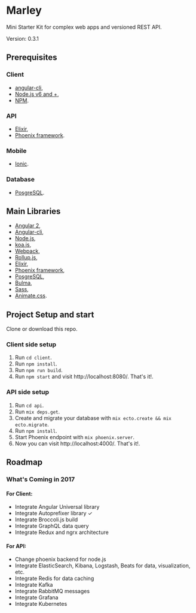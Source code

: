 # Marley

Mini Starter Kit for complex web apps and versioned REST API.

Version: 0.3.1

## Prerequisites

### Client
* [angular-cli](https://github.com/angular/angular-cli),
* [Node.js v6 and +](https://nodejs.org/en/download/),
* [NPM](https://docs.npmjs.com/getting-started/what-is-npm).

### API
* [Elixir](elixir-lang.org/),
* [Phoenix framework](http://www.phoenixframework.org/).

### Mobile
* [Ionic](http://ionicframework.com/).

### Database
* [PosgreSQL](https://www.postgresql.org).

## Main Libraries

* [Angular 2](https://angular.io/),
* [Angular-cli](https://github.com/angular/angular-cli),
* [Node.js](https://nodejs.org/en/),
* [koa.js](http://koajs.com/),
* [Webpack](https://webpack.js.org/),
* [Rollup.js](https://rollupjs.org/),
* [Elixir](elixir-lang.org/),
* [Phoenix framework](http://www.phoenixframework.org/),
* [PosgreSQL](https://www.postgresql.org/),
* [Bulma](http://bulma.io/),
* [Sass](http://sass-lang.com/),
* [Animate.css](https://github.com/daneden/animate.css).

## Project Setup and start

Clone or download this repo. 

### Client side setup

1. Run `cd client`.
2. Run `npm install`.
3. Run `npm run build`.
4. Run `npm start` and visit http://localhost:8080/. That's it!.

### API side setup

1. Run `cd api`.
2. Run `mix deps.get`.
3. Create and migrate your database with `mix ecto.create && mix ecto.migrate`.
4. Run `npm install`.
5. Start Phoenix endpoint with `mix phoenix.server`.
6. Now you can visit http://localhost:4000/. That's it!.

## Roadmap

### What's Coming in 2017

#### For Client:
* Integrate Angular Universal library
* Integrate Autoprefixer library ✓
* Integrate Broccoli.js build
* Integrate GraphQL data query
* Integrate Redux and ngrx architecture

#### For API:
* Change phoenix backend for node.js
* Integrate ElasticSearch, Kibana, Logstash, Beats for data, visualization, etc.
* Integrate Redis for data caching
* Integrate Kafka
* Integrate RabbitMQ messages
* Integrate Grafana
* Integrate Kubernetes